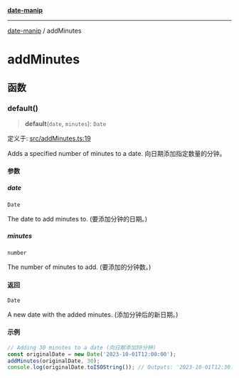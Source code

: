 [**date-manip**](index.md)

***

[date-manip](modules.md) / addMinutes

# addMinutes

## 函数

### default()

> **default**(`date`, `minutes`): `Date`

定义于: [src/addMinutes.ts:19](https://github.com/fengxinming/date-manip/blob/3800a276ff67972284419177dad55ada4d463d78/src/addMinutes.ts#L19)

Adds a specified number of minutes to a date.
向日期添加指定数量的分钟。

#### 参数

##### date

`Date`

The date to add minutes to. (要添加分钟的日期。)

##### minutes

`number`

The number of minutes to add. (要添加的分钟数。)

#### 返回

`Date`

A new date with the added minutes. (添加分钟后的新日期。)

#### 示例

```ts
// Adding 30 minutes to a date (向日期添加30分钟)
const originalDate = new Date('2023-10-01T12:00:00');
addMinutes(originalDate, 30);
console.log(originalDate.toISOString()); // Outputs: '2023-10-01T12:30:00.000Z' (输出: '2023-10-01T12:30:00.000Z')
```
